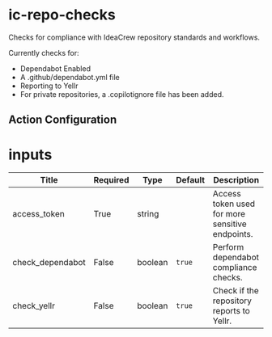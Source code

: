 # ic-repo-checks

Checks for compliance with IdeaCrew repository standards and workflows.

Currently checks for:
* Dependabot Enabled
* A .github/dependabot.yml file
* Reporting to Yellr
* For private repositories, a .copilotignore file has been added.

## Action Configuration

# inputs
| Title | Required | Type | Default| Description |
|-----|-----|-----|-----|-----|
| access_token | True | string |  | Access token used for more sensitive endpoints. |
| check_dependabot | False | boolean | `true` | Perform dependabot compliance checks. |
| check_yellr | False | boolean | `true` | Check if the repository reports to Yellr. |
